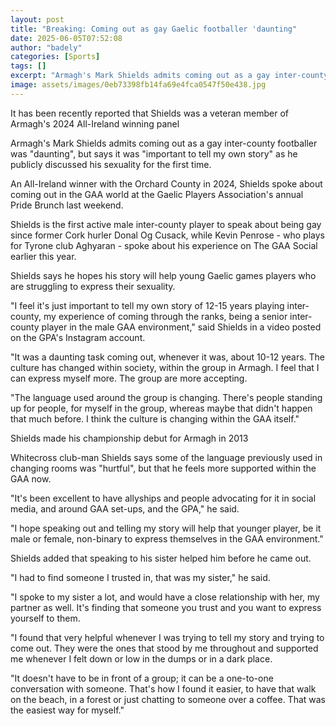 ```yaml
---
layout: post
title: "Breaking: Coming out as gay Gaelic footballer 'daunting"
date: 2025-06-05T07:52:08
author: "badely"
categories: [Sports]
tags: []
excerpt: "Armagh's Mark Shields admits coming out as a gay inter-county footballer was 'daunting', but says it is 'important to tell my own story'."
image: assets/images/0eb73398fb14fa69e4fca0547f50e438.jpg
---
```


It has been recently reported that Shields was a veteran member of Armagh's 2024 All-Ireland winning panel 

Armagh's Mark Shields admits coming out as a gay inter-county footballer was "daunting", but says it was "important to tell my own story" as he publicly discussed his sexuality for the first time. 

An All-Ireland winner with the Orchard County in 2024, Shields spoke about coming out in the GAA world at the Gaelic Players Association's annual Pride Brunch last weekend. 

Shields is the first active male inter-county player to speak about being gay since former Cork hurler Donal Og Cusack, while Kevin Penrose - who plays for Tyrone club Aghyaran - spoke about his experience on The GAA Social earlier this year.

Shields says he hopes his story will help young Gaelic games players who are struggling to express their sexuality.

"I feel it's just important to tell my own story of 12-15 years playing inter-county, my experience of coming through the ranks, being a senior inter-county player in the male GAA environment," said Shields in a video posted on the GPA's Instagram account.

"It was a daunting task coming out, whenever it was, about 10-12 years. The culture has changed within society, within the group in Armagh. I feel that I can express myself more. The group are more accepting.

"The language used around the group is changing. There's people standing up for people, for myself in the group, whereas maybe that didn't happen that much before. I think the culture is changing within the GAA itself."

Shields made his championship debut for Armagh in 2013

Whitecross club-man Shields says some of the language previously used in changing rooms was "hurtful", but that he feels more supported within the GAA now. 

"It's been excellent to have allyships and people advocating for it in social media, and around GAA set-ups, and the GPA," he said.

"I hope speaking out and telling my story will help that younger player, be it male or female, non-binary to express themselves in the GAA environment."

Shields added that speaking to his sister helped him before he came out. 

"I had to find someone I trusted in, that was my sister," he said.

"I spoke to my sister a lot, and would have a close relationship with her, my partner as well. It's finding that someone you trust and you want to express yourself to them.

"I found that very helpful whenever I was trying to tell my story and trying to come out. They were the ones that stood by me throughout and supported me whenever I felt down or low in the dumps or in a dark place.

"It doesn't have to be in front of a group; it can be a one-to-one conversation with someone. That's how I found it easier, to have that walk on the beach, in a forest or just chatting to someone over a coffee. That was the easiest way for myself."

